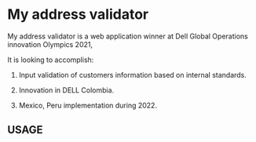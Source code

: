 # My address validator

My address validator is a web application winner at Dell Global Operations innovation Olympics 2021, 

It is looking to accomplish:  

1. Input validation of customers information based on internal standards. 

2. Innovation in DELL Colombia. 

3. Mexico, Peru implementation during 2022. 

## USAGE



